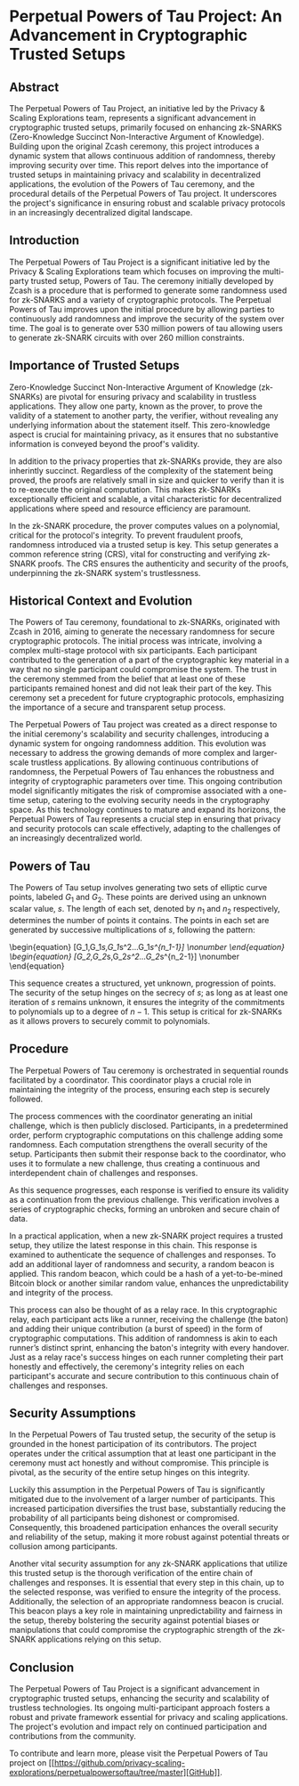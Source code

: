 # Perpetual Powers of Tau Project: An Advancement in Cryptographic Trusted Setups

## Abstract

The Perpetual Powers of Tau Project, an initiative led by the Privacy & Scaling Explorations team, represents a significant advancement in cryptographic trusted setups, primarily focused on enhancing zk-SNARKS (Zero-Knowledge Succinct Non-Interactive Argument of Knowledge). Building upon the original Zcash ceremony, this project introduces a dynamic system that allows continuous addition of randomness, thereby improving security over time. This report delves into the importance of trusted setups in maintaining privacy and scalability in decentralized applications, the evolution of the Powers of Tau ceremony, and the procedural details of the Perpetual Powers of Tau project. It underscores the project's significance in ensuring robust and scalable privacy protocols in an increasingly decentralized digital landscape.

## Introduction

The Perpetual Powers of Tau Project is a significant initiative led by the Privacy & Scaling Explorations team which focuses on improving the multi-party trusted setup, Powers of Tau. The ceremony initially developed by Zcash is a procedure that is performed to generate some randomness used for zk-SNARKS and a variety of cryptographic protocols. The Perpetual Powers of Tau improves upon the initial procedure by allowing parties to continuously add randomness and improve the security of the system over time. The goal is to generate over 530 million powers of tau allowing users to generate zk-SNARK circuits with over 260 million constraints.

## Importance of Trusted Setups

Zero-Knowledge Succinct Non-Interactive Argument of Knowledge (zk-SNARKs) are pivotal for ensuring privacy and scalability in trustless applications. They allow one party, known as the prover, to prove the validity of a statement to another party, the verifier, without revealing any underlying information about the statement itself. This zero-knowledge aspect is crucial for maintaining privacy, as it ensures that no substantive information is conveyed beyond the proof's validity.

In addition to the privacy properties that zk-SNARKs provide, they are also inherintly succinct. Regardless of the complexity of the statement being proved, the proofs are relatively small in size and quicker to verify than it is to re-execute the original computation. This makes zk-SNARKs exceptionally efficient and scalable, a vital characteristic for decentralized applications where speed and resource efficiency are paramount.

In the zk-SNARK procedure, the prover computes values on a polynomial, critical for the protocol's integrity. To prevent fraudulent proofs, randomness introduced via a trusted setup is key. This setup generates a common reference string (CRS), vital for constructing and verifying zk-SNARK proofs. The CRS ensures the authenticity and security of the proofs, underpinning the zk-SNARK system's trustlessness.

## Historical Context and Evolution

The Powers of Tau ceremony, foundational to zk-SNARKs, originated with Zcash in 2016, aiming to generate the necessary randomness for secure cryptographic protocols. The initial process was intricate, involving a complex multi-stage protocol with six participants. Each participant contributed to the generation of a part of the cryptographic key material in a way that no single participant could compromise the system. The trust in the ceremony stemmed from the belief that at least one of these participants remained honest and did not leak their part of the key. This ceremony set a precedent for future cryptographic protocols, emphasizing the importance of a secure and transparent setup process.

The Perpetual Powers of Tau project was created as a direct response to the initial ceremony's scalability and security challenges, introducing a dynamic system for ongoing randomness addition. This evolution was necessary to address the growing demands of more complex and larger-scale trustless applications. By allowing continuous contributions of randomness, the Perpetual Powers of Tau enhances the robustness and integrity of cryptographic parameters over time. This ongoing contribution model significantly mitigates the risk of compromise associated with a one-time setup, catering to the evolving security needs in the cryptography space. As this technology continues to mature and expand its horizons, the Perpetual Powers of Tau represents a crucial step in ensuring that privacy and security protocols can scale effectively, adapting to the challenges of an increasingly decentralized world.

## Powers of Tau

The Powers of Tau setup involves generating two sets of elliptic curve points, labeled $G_1$ and $G_2$. These points are derived using an unknown scalar value, $s$. The length of each set, denoted by $n_1$ and $n_2$ respectively, determines the number of points it contains. The points in each set are generated by successive multiplications of $s$, following the pattern:

\begin{equation}
[G_1,G_1*s,G_1*s^2...G_1*s^{n_1-1}] \nonumber
\end{equation}
\begin{equation}
[G_2,G_2*s,G_2*s^2...G_2*s^{n_2-1}] \nonumber
\end{equation}

This sequence creates a structured, yet unknown, progression of points. The security of the setup hinges on the secrecy of $s$; as long as at least one iteration of $s$ remains unknown, it ensures the integrity of the commitments to polynomials up to a degree of $n-1$. This setup is critical for zk-SNARKs as it allows provers to securely commit to polynomials.

## Procedure

The Perpetual Powers of Tau ceremony is orchestrated in sequential rounds facilitated by a coordinator. This coordinator plays a crucial role in maintaining the integrity of the process, ensuring each step is securely followed.

The process commences with the coordinator generating an initial challenge, which is then publicly disclosed. Participants, in a predetermined order, perform cryptographic computations on this challenge adding some randomness. Each computation strengthens the overall security of the setup. Participants then submit their response back to the coordinator, who uses it to formulate a new challenge, thus creating a continuous and interdependent chain of challenges and responses.

As this sequence progresses, each response is verified to ensure its validity as a continuation from the previous challenge. This verification involves a series of cryptographic checks, forming an unbroken and secure chain of data.

In a practical application, when a new zk-SNARK project requires a trusted setup, they utilize the latest response in this chain. This response is examined to authenticate the sequence of challenges and responses. To add an additional layer of randomness and security, a random beacon is applied. This random beacon, which could be a hash of a yet-to-be-mined Bitcoin block or another similar random value, enhances the unpredictability and integrity of the process.

This process can also be thought of as a relay race. In this cryptographic relay, each participant acts like a runner, receiving the challenge (the baton) and adding their unique contribution (a burst of speed) in the form of cryptographic computations. This addition of randomness is akin to each runner’s distinct sprint, enhancing the baton's integrity with every handover. Just as a relay race's success hinges on each runner completing their part honestly and effectively, the ceremony's integrity relies on each participant's accurate and secure contribution to this continuous chain of challenges and responses.

## Security Assumptions

In the Perpetual Powers of Tau trusted setup, the security of the setup is grounded in the honest participation of its contributors. The project operates under the critical assumption that at least one participant in the ceremony must act honestly and without compromise. This principle is pivotal, as the security of the entire setup hinges on this integrity.

Luckily this assumption in the Perpetual Powers of Tau is significantly mitigated due to the involvement of a larger number of participants. This increased participation diversifies the trust base, substantially reducing the probability of all participants being dishonest or compromised. Consequently, this broadened participation enhances the overall security and reliability of the setup, making it more robust against potential threats or collusion among participants.

Another vital security assumption for any zk-SNARK applications that utilize this trusted setup is the thorough verification of the entire chain of challenges and responses. It is essential that every step in this chain, up to the selected response, was verified to ensure the integrity of the process. Additionally, the selection of an appropriate randomness beacon is crucial. This beacon plays a key role in maintaining unpredictability and fairness in the setup, thereby bolstering the security against potential biases or manipulations that could compromise the cryptographic strength of the zk-SNARK applications relying on this setup.

## Conclusion

The Perpetual Powers of Tau Project is a significant advancement in cryptographic trusted setups, enhancing the security and scalability of trustless technologies. Its ongoing multi-participant approach fosters a robust and private framework essential for privacy and scaling applications. The project's evolution and impact rely on continued participation and contributions from the community.

To contribute and learn more, please visit the Perpetual Powers of Tau project on [[https://github.com/privacy-scaling-explorations/perpetualpowersoftau/tree/master][GitHub]].
